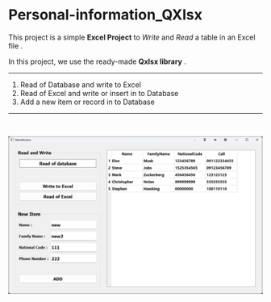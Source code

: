 # Personal-information_QXlsx

This project is a simple **Excel Project** to *Write* and *Read* a table in an Excel file .

In this project, we use the ready-made **Qxlsx library** .

---

1. Read of Database and write to Excel
2. Read of Excel and write or insert in to Database
3. Add a new item or record in to Database

---
<br>

![App Photo](App-Photo.png)